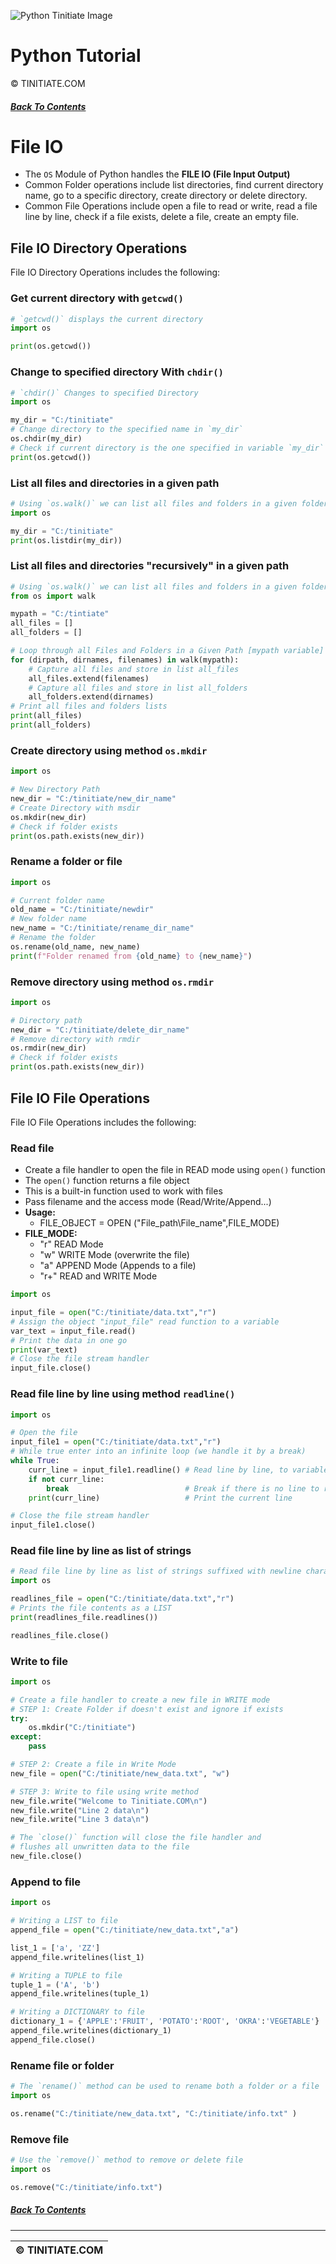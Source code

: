 ![Python Tinitiate Image](../../python_tinitiate.png)

# Python Tutorial
&copy; TINITIATE.COM

##### [Back To Contents](../../README.md)

# File IO
* The `OS` Module of Python handles the **FILE IO (File Input Output)**
* Common Folder operations include list directories, find current directory name, go to a specific directory, create directory or delete directory.
* Common File Operations include open a file to read or write, read a file line by line, check if a file exists, delete a file, create an empty file.

## File IO Directory Operations
File IO Directory Operations includes the following:
### Get current directory with `getcwd()`
```python
# `getcwd()` displays the current directory
import os

print(os.getcwd())
```
### Change to specified directory With `chdir()`
```python
# `chdir()` Changes to specified Directory
import os

my_dir = "C:/tinitiate"
# Change directory to the specified name in `my_dir`
os.chdir(my_dir)
# Check if current directory is the one specified in variable `my_dir`
print(os.getcwd())
```
### List all files and directories in a given path
```python
# Using `os.walk()` we can list all files and folders in a given folder path 
import os

my_dir = "C:/tinitiate"
print(os.listdir(my_dir))
```
### List all files and directories "recursively" in a given path
```python
# Using `os.walk()` we can list all files and folders in a given folder path recursively
from os import walk

mypath = "C:/tintiate"
all_files = []
all_folders = []

# Loop through all Files and Folders in a Given Path [mypath variable]
for (dirpath, dirnames, filenames) in walk(mypath):
    # Capture all files and store in list all_files
    all_files.extend(filenames)
    # Capture all files and store in list all_folders
    all_folders.extend(dirnames)
# Print all files and folders lists
print(all_files)
print(all_folders)
```
### Create directory using method `os.mkdir`
```python
import os

# New Directory Path
new_dir = "C:/tinitiate/new_dir_name"
# Create Directory with msdir
os.mkdir(new_dir)
# Check if folder exists
print(os.path.exists(new_dir))
```
### Rename a folder or file
```python
import os

# Current folder name
old_name = "C:/tinitiate/newdir"
# New folder name
new_name = "C:/tinitiate/rename_dir_name"
# Rename the folder
os.rename(old_name, new_name)
print(f"Folder renamed from {old_name} to {new_name}")
```
### Remove directory using method `os.rmdir`
```python
import os

# Directory path
new_dir = "C:/tinitiate/delete_dir_name"
# Remove directory with rmdir
os.rmdir(new_dir)
# Check if folder exists
print(os.path.exists(new_dir))
```

## File IO File Operations
File IO File Operations includes the following:
### Read file
* Create a file handler to open the file in READ mode using `open()` function
* The `open()` function returns a file object
* This is a built-in function used to work with files
* Pass filename and the access mode (Read/Write/Append...)
* **Usage:** 
    * FILE_OBJECT = OPEN ("File_path\File_name",FILE_MODE)
* **FILE_MODE:**
    * "r" READ Mode
    * "w" WRITE Mode (overwrite the file)
    * "a" APPEND Mode (Appends to a file)
    * "r+" READ and WRITE Mode
```python
import os

input_file = open("C:/tinitiate/data.txt","r")
# Assign the object "input_file" read function to a variable
var_text = input_file.read()
# Print the data in one go
print(var_text)
# Close the file stream handler
input_file.close()
```
### Read file line by line using method `readline()`
```python
import os

# Open the file
input_file1 = open("C:/tinitiate/data.txt","r")
# While true enter into an infinite loop (we handle it by a break)
while True:
    curr_line = input_file1.readline() # Read line by line, to variable current line
    if not curr_line:
        break                          # Break if there is no line to read
    print(curr_line)                   # Print the current line

# Close the file stream handler
input_file1.close()
```
### Read file line by line as list of strings
```python
# Read file line by line as list of strings suffixed with newline character '\n'
import os

readlines_file = open("C:/tinitiate/data.txt","r")
# Prints the file contents as a LIST
print(readlines_file.readlines())

readlines_file.close()
```
### Write to file
```python
import os

# Create a file handler to create a new file in WRITE mode
# STEP 1: Create Folder if doesn't exist and ignore if exists
try:
    os.mkdir("C:/tinitiate")
except:
    pass

# STEP 2: Create a file in Write Mode 
new_file = open("C:/tinitiate/new_data.txt", "w")

# STEP 3: Write to file using write method
new_file.write("Welcome to Tinitiate.COM\n")
new_file.write("Line 2 data\n")
new_file.write("Line 3 data\n")

# The `close()` function will close the file handler and
# flushes all unwritten data to the file
new_file.close()
```
### Append to file
```python
import os

# Writing a LIST to file
append_file = open("C:/tinitiate/new_data.txt","a")

list_1 = ['a', 'ZZ']
append_file.writelines(list_1)

# Writing a TUPLE to file
tuple_1 = ('A', 'b')
append_file.writelines(tuple_1)

# Writing a DICTIONARY to file
dictionary_1 = {'APPLE':'FRUIT', 'POTATO':'ROOT', 'OKRA':'VEGETABLE'}
append_file.writelines(dictionary_1)
append_file.close()
```
### Rename file or folder
```python
# The `rename()` method can be used to rename both a folder or a file
import os

os.rename("C:/tinitiate/new_data.txt", "C:/tinitiate/info.txt" )
```
### Remove file
```python
# Use the `remove()` method to remove or delete file
import os

os.remove("C:/tinitiate/info.txt")
```

##### [Back To Contents](../../README.md)
***
| &copy; TINITIATE.COM |
|----------------------|